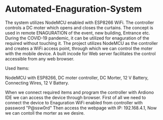 # Automated-Enaguration-System
The system utilizes NodeMCU enabled with  ESP8266 WiFi. The controller controls a DC moter  which opens and closes the curtains. The concept is used in remote ENAGURATION of the event, new building, Entrance etc. During the COVID-19 pandemic, it can be utilized for enaguration of the required without touching it.
The project utilizes NodeMCU as the controller and creates a WiFi access point, through which we can control the moter with the mobile device. A built incode for Web server facilitates the control accessible from any web browser.

Used Items:

NodeMCU with ESP8266,
DC moter controller,
DC Morter,
12 V Battery,
Connecting Wires,
12 V Battery.

When we connect required items and program the controller with Ardiono IDE we can access the device through browser.
First of all we need to connect the device to Enaguration WiFi enabled from controller with password "P@ssw0rd"
Then access the webpage with IP: 192.168.4.1, Now we can contoll the morter as we desire.
